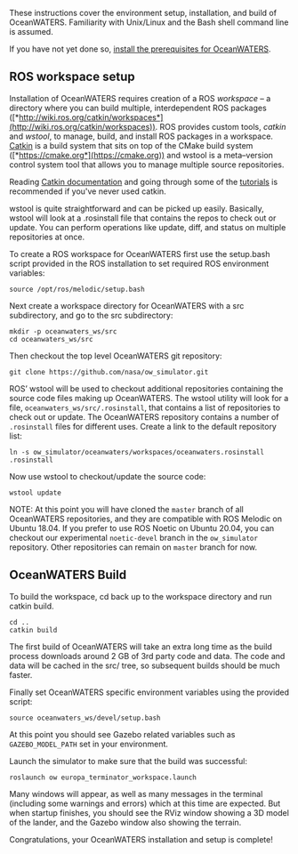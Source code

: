 These instructions cover the environment setup, installation, and build of
OceanWATERS. Familiarity with Unix/Linux and the Bash shell command line is assumed.

If you have not yet done so, [install the prerequisites for OceanWATERS](setup_dev_env.md).

ROS workspace setup
-------------------

Installation of OceanWATERS requires creation of a ROS *workspace* – a directory
where you can build multiple, interdependent ROS packages
([*http://wiki.ros.org/catkin/workspaces*](http://wiki.ros.org/catkin/workspaces)).
ROS provides custom tools, *catkin* and *wstool*, to manage, build, and install
ROS packages in a workspace. [Catkin](https://wiki.ros.org/catkin) is a build system that sits on top of
the CMake build system ([*https://cmake.org*](https://cmake.org)) and wstool is
a meta–version control system tool that allows you to manage multiple source
repositories.

Reading [Catkin documentation](https://wiki.ros.org/catkin) and going through some of
the [tutorials](https://wiki.ros.org/catkin/Tutorials) is recommended if you've
never used catkin.

wstool is quite straightforward and can be picked up easily. Basically, wstool
will look at a .rosinstall file that contains the repos to check out or update.
You can perform operations like update, diff, and status on multiple
repositories at once.

To create a ROS workspace for OceanWATERS first use the setup.bash script
provided in the ROS installation to set required ROS environment variables:

```
source /opt/ros/melodic/setup.bash
```

Next create a workspace directory for OceanWATERS with a src subdirectory, and
go to the src subdirectory:

```
mkdir -p oceanwaters_ws/src
cd oceanwaters_ws/src
```

Then checkout the top level OceanWATERS git repository:

```
git clone https://github.com/nasa/ow_simulator.git
```

ROS’ wstool will be used to checkout additional repositories containing the
source code files making up OceanWATERS. The wstool utility will look for a
file, `oceanwaters_ws/src/.rosinstall`, that contains a list of repositories to
check out or update. The OceanWATERS repository contains a number of `.rosinstall`
files for different uses. Create a link to the default repository list:

```
ln -s ow_simulator/oceanwaters/workspaces/oceanwaters.rosinstall .rosinstall
```

Now use wstool to checkout/update the source code:

```
wstool update
```

NOTE: At this point you will have cloned the `master` branch of all OceanWATERS
repositories, and they are compatible with ROS Melodic on Ubuntu 18.04. If you
prefer to use ROS Noetic on Ubuntu 20.04, you can checkout our experimental
`noetic-devel` branch in the `ow_simulator` repository. Other repositories can
remain on `master` branch for now.

OceanWATERS Build
-----------------

To build the workspace, cd back up to the workspace directory and run catkin build.

```
cd ..
catkin build
```

The first build of OceanWATERS will take an extra long time as the build process downloads
around 2 GB of 3rd party code and data. The code and data will be cached in the src/ tree,
so subsequent builds should be much faster.

Finally set OceanWATERS specific environment variables using the provided
script:

```
source oceanwaters_ws/devel/setup.bash
```

At this point you should see Gazebo related variables such as
`GAZEBO_MODEL_PATH` set in your environment.

Launch the simulator to make sure that the build was successful:

```
roslaunch ow europa_terminator_workspace.launch
```

Many windows will appear, as well as many messages in the terminal (including
some warnings and errors) which at this time are expected.  But when startup
finishes, you should see the RViz window showing a 3D model of the lander, and
the Gazebo window also showing the terrain.

Congratulations, your OceanWATERS installation and setup is complete!
